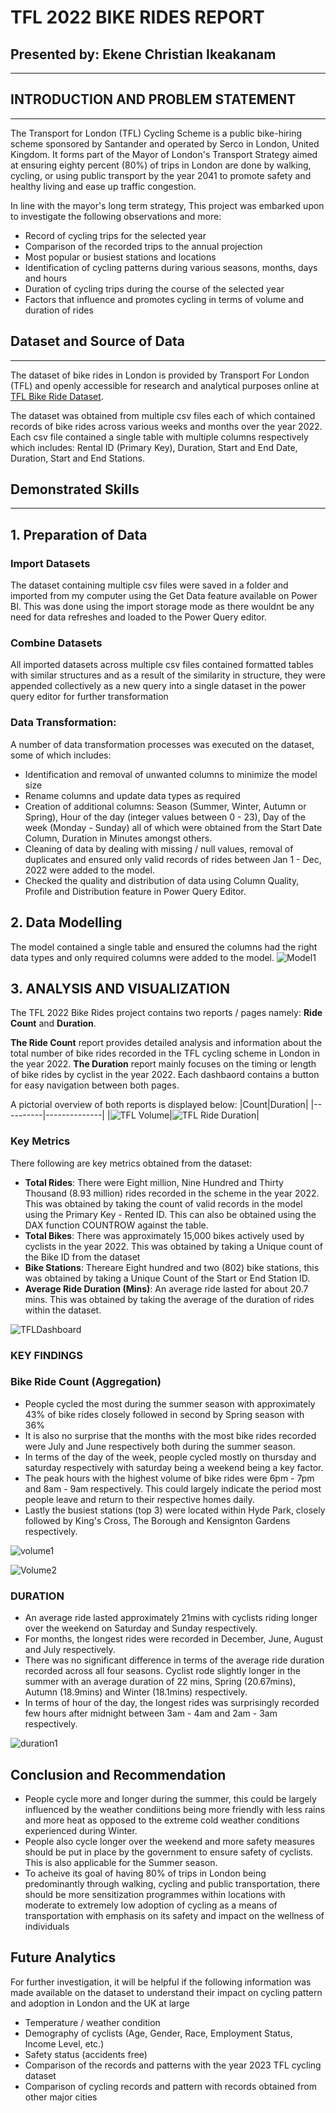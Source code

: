 # TFL 2022 BIKE RIDES REPORT
## Presented by: Ekene Christian Ikeakanam
___

## INTRODUCTION AND PROBLEM STATEMENT
___
The Transport for London (TFL) Cycling Scheme is a public bike-hiring scheme sponsored by Santander and operated by Serco in London, United Kingdom. It forms part of the Mayor of London's Transport Strategy aimed at ensuring eighty percent (80%) of trips in London are done by walking, cycling, or using public transport by the year 2041 to promote safety and healthy living and ease up traffic congestion.

In line with the mayor's long term strategy, This project was embarked upon to investigate the following observations and more:
-  Record of cycling trips for the selected year
- Comparison of the recorded trips to the annual projection
- Most popular or busiest stations and locations
- Identification of cycling patterns during various seasons, months, days and hours
- Duration of cycling trips during the course of the selected year
- Factors that influence and promotes cycling in terms of volume and duration of rides

## Dataset and Source of Data
___
The dataset of bike rides in London is provided by Transport For London (TFL) and openly accessible for research and analytical purposes online at [TFL Bike Ride Dataset](https://cycling.data.tfl.gov.uk/).

The dataset was obtained from multiple csv files each of which contained records of bike rides across various weeks and months over the year 2022. Each csv file contained a single table with multiple columns respectively which includes: Rental ID (Primary Key), Duration, Start and End Date, Duration, Start and End Stations.

## Demonstrated Skills
___

## 1. Preparation of Data

### Import Datasets
The dataset containing multiple csv files were saved in a folder and imported from my computer using the Get Data feature available on Power BI. This was done using the import storage mode as there wouldnt be any need for data refreshes and loaded to the Power Query editor.

### Combine Datasets 
All imported datasets across multiple csv files contained formatted tables with similar structures and as a result of the similarity in structure, they were appended collectively as a new query into a single dataset in the power query editor for further transformation

### Data Transformation: 
A number of data transformation processes was executed on the dataset, some of which includes:
- Identification and removal of unwanted columns to minimize the model size
- Rename columns and update data types as required
- Creation of additional columns: Season (Summer, Winter, Autumn or Spring), Hour of the day (integer values between 0 - 23), Day of the week (Monday - Sunday) all of which were obtained from the Start Date Column, Duration in Minutes amongst others.
- Cleaning of data by dealing with missing / null values, removal of duplicates and ensured only valid records of rides between Jan 1 - Dec, 2022 were added to the model.
- Checked the quality and distribution of data using Column Quality, Profile and Distribution feature in Power Query Editor.

## 2. Data Modelling
The model contained a single table and ensured the columns had the right data types and only required columns were added to the model. 
![Model1](https://github.com/eikeakanam/TFLBikeRides/assets/75729930/50c47040-73b3-4661-86e4-eed3d37b50b7)

## 3. ANALYSIS AND VISUALIZATION
The TFL 2022 Bike Rides project contains two reports / pages namely: **Ride Count** and **Duration**. 

**The Ride Count** report provides detailed analysis and information about the total number of bike rides recorded in the TFL cycling scheme in London in the year 2022.
**The Duration** report mainly focuses on the timing or length of bike rides by cyclist in the year 2022. Each dashbaord contains a button for easy navigation between both pages.

A pictorial overview of both reports is displayed below:
|Count|Duration|
|----------|--------------|
|![TFL Volume](https://github.com/eikeakanam/TFLBikeRides/assets/75729930/484a1b69-bb28-4b7b-b518-660b5efccfe0)|![TFL Ride Duration](https://github.com/eikeakanam/TFLBikeRides/assets/75729930/d4bbdc2c-8f37-43bf-9694-89139a889b4f)|

### Key Metrics

There following are key metrics obtained from the dataset:
- **Total Rides**: There were Eight million, Nine Hundred and Thirty Thousand (8.93 million) rides  recorded in the scheme in the year 2022. This was obtained by taking the count of valid records in the model using the Primary Key - Rented ID. This can also be obtained using the DAX function COUNTROW against the table.
- **Total Bikes**: There was approximately 15,000 bikes actively used by cyclists in the year 2022. This was obtained by taking a Unique count of the Bike ID from the dataset
- **Bike Stations**: Thereare Eight hundred and two (802) bike stations, this was obtained by taking a Unique Count of the Start or End Station ID.
- **Average Ride Duration (Mins)**: An average ride lasted for about 20.7 mins. This was obtained by taking the average of the duration of rides within the dataset.

![TFLDashboard](https://github.com/eikeakanam/TFLBikeRides/assets/75729930/e535067a-028b-4df2-b1c4-43d233a9c32b)

### KEY FINDINGS
### Bike Ride Count (Aggregation)
- People cycled the most during the summer season with approximately 43% of bike rides closely followed in second by Spring season with 36%
- It is also no surprise that the months with the most bike rides recorded were July and June respectively both during the summer season.
- In terms of the day of the week, people cycled mostly on thursday and saturday respectively with saturday being a weekend being a key factor.
- The peak hours with the highest volume of bike rides were 6pm - 7pm and 8am - 9am respectively. This could largely indicate the period most people leave and return to their respective homes daily.
- Lastly the busiest stations (top 3) were located within Hyde Park, closely followed by King's Cross, The Borough and Kensignton Gardens respectively.

![volume1](https://github.com/eikeakanam/TFLBikeRides/assets/75729930/b7a9fac5-b89e-4518-bd20-cf9c1702a481)

![Volume2](https://github.com/eikeakanam/TFLBikeRides/assets/75729930/1adc53d0-d184-48b3-bdb6-80f6918263a2)

### DURATION
- An average ride lasted approximately 21mins with cyclists riding longer over the weekend on Saturday and Sunday respectively.
- For months, the longest rides were recorded in December, June, August and July respectively.
- There was no significant difference in terms of the average ride duration recorded across all four seasons. Cyclist rode slightly longer in the summer with an average duration of 22 mins, Spring (20.67mins), Autumn (18.9mins) and Winter (18.1mins) respectively.
- In terms of hour of the day, the longest rides was surprisingly recorded few hours after midnight between 3am - 4am and 2am - 3am respectively. 

![duration1](https://github.com/eikeakanam/TFLBikeRides/assets/75729930/f8043781-05c7-4cc9-85ae-9ddec0e17b48)

## Conclusion and Recommendation
- People cycle more and longer during the summer, this could be largely influenced by the weather condiitions being more friendly with less rains and more heat as opposed to the extreme cold weather conditions experienced during Winter.
- People also cycle longer over the weekend and more safety measures should be put in place by the government to ensure safety of cyclists. This is also applicable for the Summer season.
- To acheive its goal of having 80% of trips in London being predominantly through walking, cycling and public transportation, there should be more sensitization programmes within locations with moderate to extremely low adoption of cycling as a means of transportation with emphasis on its safety and impact on the wellness of individuals

## Future Analytics
For further investigation, it will be helpful if the following information was made available on the dataset to understand their impact on cycling pattern and adoption in London and the UK at large
- Temperature / weather condition
- Demography of cyclists (Age, Gender, Race, Employment Status, Income Level, etc.)  
- Safety status (accidents free)
- Comparison of the records and patterns with the year 2023 TFL cycling dataset
- Comparison of cycling records and pattern with records obtained from other major cities



